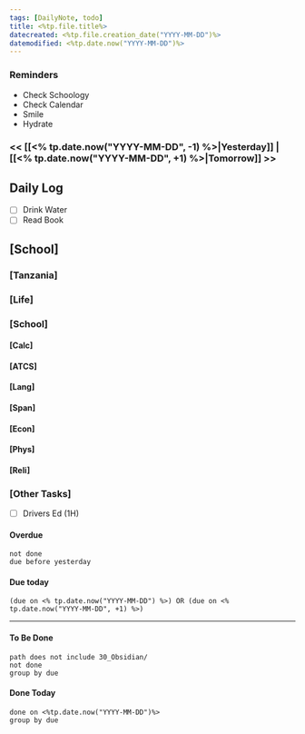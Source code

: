 ```yaml
---
tags: [DailyNote, todo]
title: <%tp.file.title%>
datecreated: <%tp.file.creation_date("YYYY-MM-DD")%>
datemodified: <%tp.date.now("YYYY-MM-DD")%>
---
```


### Reminders
- Check Schoology
- Check Calendar
- Smile
- Hydrate

### << [[<% tp.date.now("YYYY-MM-DD", -1) %>|Yesterday]] | [[<% tp.date.now("YYYY-MM-DD", +1) %>|Tomorrow]] >>

## Daily Log

- [ ] Drink Water
- [ ] Read Book

## [School]

### [Tanzania]

### [Life]

### [School]

#### [Calc]

#### [ATCS]

#### [Lang]

#### [Span]

#### [Econ]

#### [Phys]

#### [Reli]


### [Other Tasks]

- [ ] Drivers Ed (1H)

#### Overdue
```tasks
not done
due before yesterday
```
#### Due today

```tasks
(due on <% tp.date.now("YYYY-MM-DD") %>) OR (due on <% tp.date.now("YYYY-MM-DD", +1) %>) 

```
---
#### To Be Done

```tasks
path does not include 30_Obsidian/
not done
group by due
```

#### Done Today

```tasks
done on <%tp.date.now("YYYY-MM-DD")%>
group by due
```